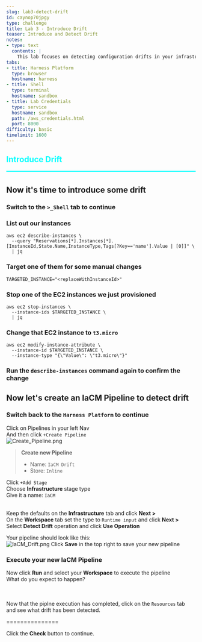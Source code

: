```yaml
---
slug: lab3-detect-drift
id: caynop70jpgy
type: challenge
title: Lab 3 - Introduce Drift
teaser: Introduce and Detect Drift
notes:
- type: text
  contents: |
    This lab focuses on detecting configuration drifts in your infrastructure. Participants will learn how to set up drift detection, interpret its results, and understand the impact of drift on infrastructure management.
tabs:
- title: Harness Platform
  type: browser
  hostname: harness
- title: Shell
  type: terminal
  hostname: sandbox
- title: Lab Credentials
  type: service
  hostname: sandbox
  path: /aws_credentials.html
  port: 8000
difficulty: basic
timelimit: 1600
---
```


<style type="text/css" rel="stylesheet">
hr.cyan { background-color: cyan; color: cyan; height: 2px; margin-bottom: -10px; }
h2.cyan { color: cyan; }
</style><h2 class="cyan">Introduce Drift</h2>
<hr class="cyan">
<br>

## Now it's time to introduce some drift

### Switch to the ```>_Shell``` tab to continue

### List out our instances
```
aws ec2 describe-instances \
  --query "Reservations[*].Instances[*].[InstanceId,State.Name,InstanceType,Tags[?Key=='name'].Value | [0]]" \
  | jq
```

### Target one of them for some manual changes
```
TARGETED_INSTANCE="<replaceWithInstanceId>"
```

### Stop one of the EC2 instances we just provisioned
```
aws ec2 stop-instances \
  --instance-ids $TARGETED_INSTANCE \
  | jq
```

### Change that EC2 instance to ```t3.micro```
```
aws ec2 modify-instance-attribute \
  --instance-id $TARGETED_INSTANCE \
  --instance-type "{\"Value\": \"t3.micro\"}"
```

### Run the ```describe-instances``` command again to confirm the change

## Now let's create an IaCM Pipeline to detect drift
### Switch back to the ```Harness Platform``` to continue
Click on Pipelines in your left Nav <br>
And then click ```+Create Pipeline``` <br>
![Create_Pipeline.png](https://raw.githubusercontent.com/jtitra/field-workshops/main/se-workshop-iacm/assets/images/Create_Pipeline.png)


> **Create new Pipeline**
> - Name: ```IaCM Drift``` <br>
> - Store: ```Inline``` <br>

Click ```+Add Stage``` <br>
Choose **Infrastructure** stage type <br>
Give it a name: ```IaCM``` <br><br>

Keep the defaults on the **Infrastructure** tab and click **Next >** <br>
On the **Workspace** tab set the type to ```Runtime input``` and click **Next >** <br>
Select **Detect Drift** operation and click **Use Operation** <br>

Your pipeline should look like this: <br>
![IaCM_Drift.png](https://raw.githubusercontent.com/jtitra/field-workshops/main/se-workshop-iacm/assets/images/IaCM_Drift.png)
Click **Save** in the top right to save your new pipeline <br>

### Execute your new IaCM Pipeline
Now click **Run** and select your **Workspace** to execute the pipeline <br>
What do you expect to happen?<br><br><br>


Now that the piplne execution has completed, click on the ```Resources``` tab and see what drift has been detected.<br>

===============

Click the **Check** button to continue.
